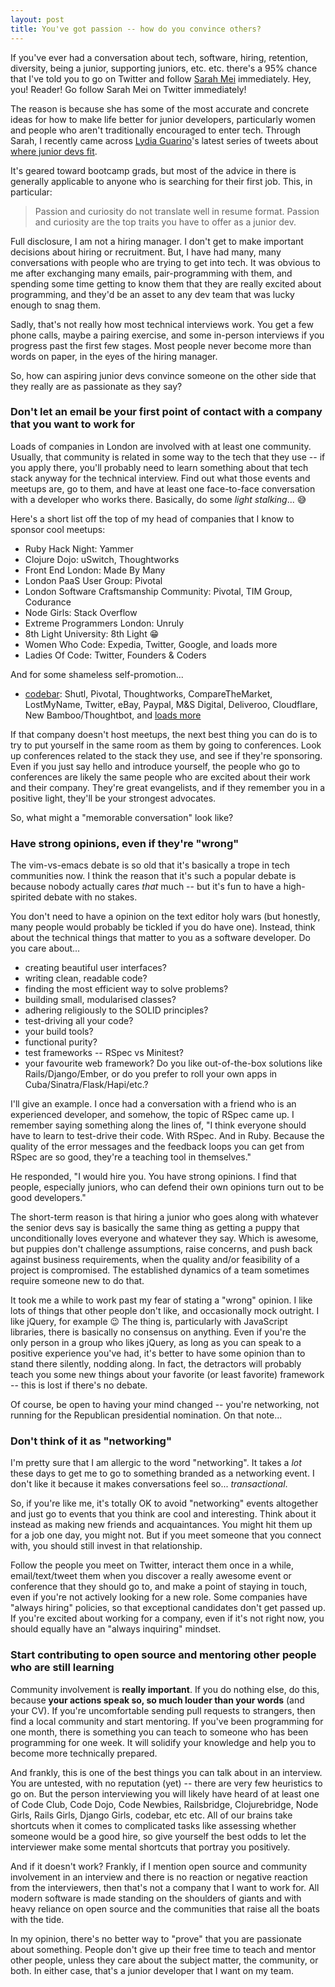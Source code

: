 ```yaml
---
layout: post
title: You've got passion -- how do you convince others?
---
```


If you've ever had a conversation about tech, software, hiring, retention, diversity, being a junior, supporting juniors, etc. etc. there's a 95% chance that I've told you to go on Twitter and follow [Sarah Mei](https://twitter.com/sarahmei) immediately. Hey, you! Reader! Go follow Sarah Mei on Twitter immediately!

The reason is because she has some of the most accurate and concrete ideas for how to make life better for junior developers, particularly women and people who aren't traditionally encouraged to enter tech. Through Sarah, I recently came across [Lydia Guarino](https://twitter.com/lydiaguarino)'s latest series of tweets about [where junior devs fit](https://storify.com/tehviking/where-do-junior-devs-fit).

It's geared toward bootcamp grads, but most of the advice in there is generally applicable to anyone who is searching for their first job. This, in particular:

> Passion and curiosity do not translate well in resume format. Passion and curiosity are the top traits you have to offer as a junior dev.

Full disclosure, I am not a hiring manager. I don't get to make important decisions about hiring or recruitment. But, I have had many, many conversations with people who are trying to get into tech. It was obvious to me after exchanging many emails, pair-programming with them, and spending some time getting to know them that they are really excited about programming, and they'd be an asset to any dev team that was lucky enough to snag them.

Sadly, that's not really how most technical interviews work. You get a few phone calls, maybe a pairing exercise, and some in-person interviews if you progress past the first few stages. Most people never become more than words on paper, in the eyes of the hiring manager.

So, how can aspiring junior devs convince someone on the other side that they really are as passionate as they say?

### Don't let an email be your first point of contact with a company that you want to work for

Loads of companies in London are involved with at least one community. Usually, that community is related in some way to the tech that they use -- if you apply there, you'll probably need to learn something about that tech stack anyway for the technical interview. Find out what those events and meetups are, go to them, and have at least one face-to-face conversation with a developer who works there. Basically, do some *light stalking*... 😅

Here's a short list off the top of my head of companies that I know to sponsor cool meetups:

- Ruby Hack Night: Yammer
- Clojure Dojo: uSwitch, Thoughtworks
- Front End London: Made By Many
- London PaaS User Group: Pivotal
- London Software Craftsmanship Community: Pivotal, TIM Group, Codurance
- Node Girls: Stack Overflow
- Extreme Programmers London: Unruly
- 8th Light University: 8th Light 😁
- Women Who Code: Expedia, Twitter, Google, and loads more
- Ladies Of Code: Twitter, Founders & Coders

And for some shameless self-promotion...

- [codebar](https://codebar.io): Shutl, Pivotal, Thoughtworks, CompareTheMarket, LostMyName, Twitter, eBay, Paypal, M&S Digital, Deliveroo, Cloudflare, New Bamboo/Thoughtbot, and [loads more](https://codebar.io/sponsors)

If that company doesn't host meetups, the next best thing you can do is to try to put yourself in the same room as them by going to conferences. Look up conferences related to the stack they use, and see if they're sponsoring. Even if you just say hello and introduce yourself, the people who go to conferences are likely the same people who are excited about their work and their company. They're great evangelists, and if they remember you in a positive light, they'll be your strongest advocates.

So, what might a "memorable conversation" look like?

### Have strong opinions, even if they're "wrong"

The vim-vs-emacs debate is so old that it's basically a trope in tech communities now. I think the reason that it's such a popular debate is because nobody actually cares *that* much -- but it's fun to have a high-spirited debate with no stakes.

You don't need to have a opinion on the text editor holy wars (but honestly, many people would probably be tickled if you do have one).  Instead, think about the technical things that matter to you as a software developer. Do you care about...

- creating beautiful user interfaces?
- writing clean, readable code?
- finding the most efficient way to solve problems?
- building small, modularised classes?
- adhering religiously to the SOLID principles?
- test-driving all your code?
- your build tools?
- functional purity?
- test frameworks -- RSpec vs Minitest?
- your favourite web framework? Do you like out-of-the-box solutions like Rails/Django/Ember, or do you prefer to roll your own apps in Cuba/Sinatra/Flask/Hapi/etc.?

I'll give an example. I once had a conversation with a friend who is an experienced developer, and somehow, the topic of RSpec came up. I remember saying something along the lines of, "I think everyone should have to learn to test-drive their code. With RSpec. And in Ruby. Because the quality of the error messages and the feedback loops you can get from RSpec are so good, they're a teaching tool in themselves."

He responded, "I would hire you. You have strong opinions. I find that people, especially juniors, who can defend their own opinions turn out to be good developers."

The short-term reason is that hiring a junior who goes along with whatever the senior devs say is basically the same thing as getting a puppy that unconditionally loves everyone and whatever they say. Which is awesome, but puppies don't challenge assumptions, raise concerns, and push back against business requirements, when the quality and/or feasibility of a project is compromised. The established dynamics of a team sometimes require someone new to do that.

It took me a while to work past my fear of stating a "wrong" opinion. I like lots of things that other people don't like, and occasionally mock outright. I like jQuery, for example 😉 The thing is, particularly with JavaScript libraries, there is basically no consensus on anything. Even if you're the only person in a group who likes jQuery, as long as you can speak to a positive experience you've had, it's better to have some opinion than to stand there silently, nodding along. In fact, the detractors will probably teach you some new things about your favorite (or least favorite) framework -- this is lost if there's no debate.

Of course, be open to having your mind changed -- you're networking, not running for the Republican presidential nomination. On that note...

### Don't think of it as "networking"

I'm pretty sure that I am allergic to the word "networking". It takes a *lot* these days to get me to go to something branded as a networking event. I don't like it because it makes conversations feel so... *transactional*.

So, if you're like me, it's totally OK to avoid "networking" events altogether and just go to events that you think are cool and interesting. Think about it instead as making new friends and acquaintances. You might hit them up for a job one day, you might not. But if you meet someone that you connect with, you should still invest in that relationship.

Follow the people you meet on Twitter, interact them once in a while, email/text/tweet them when you discover a really awesome event or conference that they should go to, and make a point of staying in touch, even if you're not actively looking for a new role. Some companies have "always hiring" policies, so that exceptional candidates don't get passed up. If you're excited about working for a company, even if it's not right now, you should equally have an "always inquiring" mindset.

### Start contributing to open source and mentoring other people who are still learning

Community involvement is **really important**. If you do nothing else, do this, because **your actions speak so, so much louder than your words** (and your CV). If you're uncomfortable sending pull requests to strangers, then find a local community and start mentoring. If you've been programming for one month, there is something you can teach to someone who has been programming for one week. It will solidify your knowledge and help you to become more technically prepared.

And frankly, this is one of the best things you can talk about in an interview. You are untested, with no reputation (yet) -- there are very few heuristics to go on. But the person interviewing you will likely have heard of at least one of Code Club, Code Dojo, Code Newbies, Railsbridge, Clojurebridge, Node Girls, Rails Girls, Django Girls, codebar, etc etc. All of our brains take shortcuts when it comes to complicated tasks like assessing whether someone would be a good hire, so give yourself the best odds to let the interviewer make some mental shortcuts that portray you positively.

And if it doesn't work? Frankly, if I mention open source and community involvement in an interview and there is no reaction or negative reaction from the interviewers, then that's not a company that I want to work for. All modern software is made standing on the shoulders of giants and with heavy reliance on open source and the communities that raise all the boats with the tide.

In my opinion, there's no better way to "prove" that you are passionate about something. People don't give up their free time to teach and mentor other people, unless they care about the subject matter, the community, or both. In either case, that's a junior developer that I want on my team.
